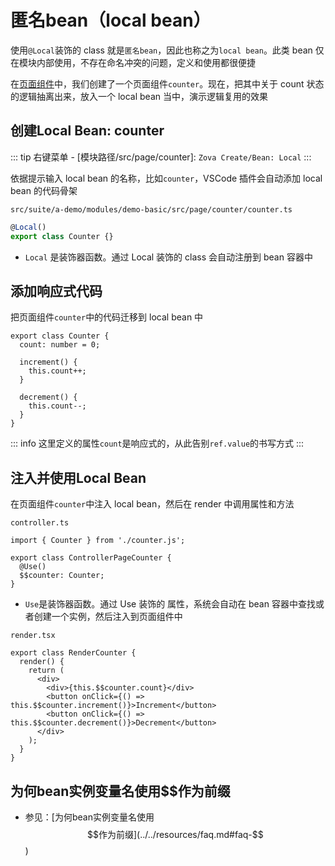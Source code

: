 # 匿名bean（local bean）

使用`@Local`装饰的 class 就是`匿名bean`，因此也称之为`local bean`。此类 bean 仅在模块内部使用，不存在命名冲突的问题，定义和使用都很便捷

在[页面组件](../component/page.md)中，我们创建了一个页面组件`counter`。现在，把其中关于 count 状态的逻辑抽离出来，放入一个 local bean 当中，演示逻辑复用的效果

## 创建Local Bean: counter

::: tip
右键菜单 - [模块路径/src/page/counter]: `Zova Create/Bean: Local`
:::

依据提示输入 local bean 的名称，比如`counter`，VSCode 插件会自动添加 local bean 的代码骨架

`src/suite/a-demo/modules/demo-basic/src/page/counter/counter.ts`

```typescript
@Local()
export class Counter {}
```

- `Local` 是装饰器函数。通过 Local 装饰的 class 会自动注册到 bean 容器中

## 添加响应式代码

把页面组件`counter`中的代码迁移到 local bean 中

```typescript{2-10}
export class Counter {
  count: number = 0;

  increment() {
    this.count++;
  }

  decrement() {
    this.count--;
  }
}
```

::: info
这里定义的属性`count`是响应式的，从此告别`ref.value`的书写方式
:::

## 注入并使用Local Bean

在页面组件`counter`中注入 local bean，然后在 render 中调用属性和方法

`controller.ts`

```typescript{1,4-5}
import { Counter } from './counter.js';

export class ControllerPageCounter {
  @Use()
  $$counter: Counter;
}
```

- `Use`是装饰器函数。通过 Use 装饰的 属性，系统会自动在 bean 容器中查找或者创建一个实例，然后注入到页面组件中

`render.tsx`

```typescript{5-7}
export class RenderCounter {
  render() {
    return (
      <div>
        <div>{this.$$counter.count}</div>
        <button onClick={() => this.$$counter.increment()}>Increment</button>
        <button onClick={() => this.$$counter.decrement()}>Decrement</button>
      </div>
    );
  }
}
```

## 为何bean实例变量名使用$$作为前缀

- 参见：[为何bean实例变量名使用$$作为前缀](../../resources/faq.md#faq-$$)

